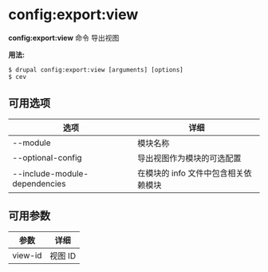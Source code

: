 # config:export:view
**config:export:view** 命令 导出视图

**用法:**
```
$ drupal config:export:view [arguments] [options] 
$ cev  
```

## 可用选项
选项 | 详细
-------|-------------
--module | 模块名称
--optional-config | 导出视图作为模块的可选配置
--include-module-dependencies | 在模块的 info 文件中包含相关依赖模块

## 可用参数
参数 | 详细
---------|-------------
view-id | 视图 ID
